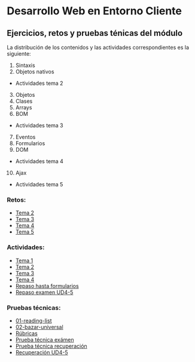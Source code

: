 # Desarrollo Web en Entorno Cliente
## Ejercicios, retos y pruebas ténicas del módulo

La distribución de los contenidos y las actividades correspondientes es la siguiente:
1. Sintaxis
2. Objetos nativos
- Actividades tema 2
3. Objetos
4. Clases
5. Arrays
6. BOM
- Actividades tema 3
7. Eventos
8. Formularios
9. DOM
- Actividades tema 4
10. Ajax
- Actividades tema 5

### Retos:
- [Tema 2](./01-js/retos/02-retos.md)
- [Tema 3](./01-js/retos/03-retos.md)
- [Tema 4](./01-js/retos/04-retos.md)
- [Tema 5](./01-js/retos/05-retos.md)

### Actividades:
- [Tema 1](./01-js/actividades/tema1/01-actividades.md)
- [Tema 2](./01-js/actividades/tema2/02-actividades.md)
- [Tema 3](./01-js/actividades/tema3/03-actividades.md)
- [Tema 4](./01-js/actividades/tema4/04-actividades.md)
- [Repaso hasta formularios](./01-js/actividades/tema4/04-ejercicios-repaso-hasta-formularios.md)
- [Repaso examen UD4-5](./01-js/actividades/tema5/05-repaso-examen.md)



### Pruebas técnicas:
- [01-reading-list](./02-vue/pruebastecnicas/01-reading-list/README.md)
- [02-bazar-universal](./02-vue/pruebastecnicas/02-bazar-universal/README.md)
- [Rúbricas](./02-vue/pruebastecnicas/rubricas.md)
- [Prueba técnica exámen](/02-vue/examenes/usuarios/prueba_tecnica_vue.md)
- [Prueba técnica recuperación](/02-vue/examenes/libros/libros_prueba_tecnica.md)
- [Recuperación UD4-5](/01-js/examenes/UD4-5/Recuperacion24-25/formulario_spacex.md)